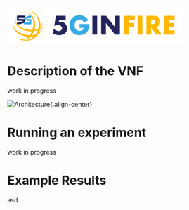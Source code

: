 ![5 Ginfire Logo 3](/uploads/5-ginfire-logo-3.png "5 Ginfire Logo 3")<!-- TITLE: Icarus -->
<!-- SUBTITLE: A quick summary of Icarus -->

# Description of the VNF

work in progress

![Architecture](/uploads/icarus_architecture.png "Architecture"){.align-center}
# Running an experiment

work in progress


# Example Results

asd



